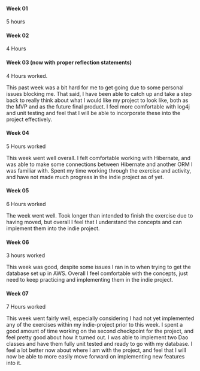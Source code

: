 #### Week 01
5 hours

#### Week 02
4 Hours

#### Week 03 (now with proper reflection statements)
4 Hours worked.

This past week was a bit hard for me to get going due to some personal issues blocking me.
That said, I have been able to catch up and take a step back to really think about what
I would like my project to look like, both as the MVP and as the future final product.
I feel more comfortable with log4j and unit testing and feel that I will be able to
incorporate these into the project effectively.

#### Week 04
5 Hours worked

This week went well overall. I felt comfortable working with Hibernate, and was able
to make some connections between Hibernate and another ORM I was familiar with. Spent
my time working through the exercise and activity, and have not made much progress in
the indie project as of yet.

#### Week 05
6 Hours worked

The week went well. Took longer than intended to finish the exercise due to having moved, but overall I
feel that I understand the concepts and can implement them into the indie project.

#### Week 06

3 hours worked

This week was good, despite some issues I ran in to when trying to get the database set up
in AWS. Overall I feel comfortable with the concepts, just need to keep practicing and
implementing them in the indie project.

#### Week 07

7 Hours worked

This week went fairly well, especially considering I had not yet implemented
any of the exercises within my indie-project prior to this week. I spent a good
amount of time working on the second checkpoint for the project, and feel pretty good
about how it turned out. I was able to implement two Dao classes and have them fully
unit tested and ready to go with my database. I feel a lot better now about where I
am with the project, and feel that I will now be able to more easily move forward
on implementing new features into it.

